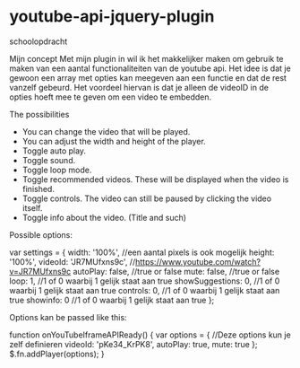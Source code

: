 # youtube-api-jquery-plugin
schoolopdracht


Mijn concept
Met mijn plugin in wil ik het makkelijker maken om gebruik te maken van een aantal
functionaliteiten van de youtube api. Het idee is dat je gewoon een array met opties kan
meegeven aan een functie en dat de rest vanzelf gebeurd. Het voordeel hiervan is dat je alleen
de videoID in de opties hoeft mee te geven om een video te embedden.

The possibilities

- You can change the video that will be played.
- You can adjust the width and height of the player.
- Toggle auto play.
- Toggle sound.
- Toggle loop mode.
- Toggle recommended videos. These will be displayed when the video is finished.
- Toggle controls. The video can still be paused by clicking the video itself.
- Toggle info about the video. (Title and such)

Possible options:

var settings = {
	width: '100%', //een aantal pixels is ook mogelijk
	height: '100%',
	videoId: 'JR7MUfxns9c', //https://www.youtube.com/watch?v=JR7MUfxns9c
	autoPlay: false, //true or false
	mute: false, //true or false
	loop: 1, //1 of 0 waarbij 1 gelijk staat aan true
	showSuggestions: 0, //1 of 0 waarbij 1 gelijk staat aan true
	controls: 0, //1 of 0 waarbij 1 gelijk staat aan true
	showinfo: 0 //1 of 0 waarbij 1 gelijk staat aan true
};

Options kan be passed like this:

function onYouTubeIframeAPIReady() {
	var options = {
		//Deze options kun je zelf definieren
		videoId: 'pKe34_KrPK8',
		autoPlay: true,
		mute: true
	};
	$.fn.addPlayer(options);
}
